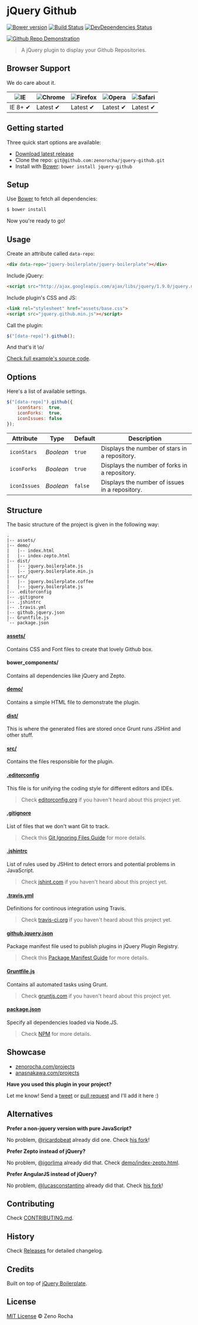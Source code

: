 # jQuery Github

[![Bower version](http://img.shields.io/bower/v/jquery-github.svg?style=flat)](http://bower.io/search/?q=jquery-github)
[![Build Status](http://img.shields.io/travis/zenorocha/jquery-github/master.svg?style=flat)](https://travis-ci.org/zenorocha/jquery-github)
[![DevDependencies Status](http://img.shields.io/david/dev/zenorocha/jquery-github.svg?style=flat)](https://david-dm.org/zenorocha/jquery-github#info=devDependencies)

[![Github Repo Demonstration](https://cloud.githubusercontent.com/assets/398893/3528396/064b1fa4-078f-11e4-8460-2593d190c2fc.png)](http://zenorocha.github.io/jquery-github/)

> A jQuery plugin to display your Github Repositories.

## Browser Support

We do care about it.

![IE](https://cloud.githubusercontent.com/assets/398893/3528325/20373e76-078e-11e4-8e3a-1cb86cf506f0.png) | ![Chrome](https://cloud.githubusercontent.com/assets/398893/3528328/23bc7bc4-078e-11e4-8752-ba2809bf5cce.png) | ![Firefox](https://cloud.githubusercontent.com/assets/398893/3528329/26283ab0-078e-11e4-84d4-db2cf1009953.png) | ![Opera](https://cloud.githubusercontent.com/assets/398893/3528330/27ec9fa8-078e-11e4-95cb-709fd11dac16.png) | ![Safari](https://cloud.githubusercontent.com/assets/398893/3528331/29df8618-078e-11e4-8e3e-ed8ac738693f.png)
--- | --- | --- | --- | --- |
IE 8+ ✔ | Latest ✔ | Latest ✔ | Latest ✔ | Latest ✔ |

## Getting started

Three quick start options are available:

* [Download latest release](https://github.com/zenorocha/jquery-github/releases)
* Clone the repo: `git@github.com:zenorocha/jquery-github.git`
* Install with [Bower](http://bower.io): `bower install jquery-github`

## Setup

Use [Bower](http://bower.io) to fetch all dependencies:

```sh
$ bower install
```

Now you're ready to go!

## Usage

Create an attribute called `data-repo`:

```html
<div data-repo="jquery-boilerplate/jquery-boilerplate"></div>
```

Include jQuery:

```html
<script src="http://ajax.googleapis.com/ajax/libs/jquery/1.9.0/jquery.min.js"></script>
```

Include plugin's CSS and JS:

```html
<link rel="stylesheet" href="assets/base.css">
<script src="jquery.github.min.js"></script>
```

Call the plugin:

```javascript
$("[data-repo]").github();
```

And that's it \o/

[Check full example's source code](https://github.com/zenorocha/jquery-github/blob/master/demo/index.html).

## Options

Here's a list of available settings.

```javascript
$("[data-repo]").github({
	iconStars:  true,
	iconForks:  true,
	iconIssues: false
});
```

Attribute			| Type				| Default		| Description
---						| ---					| ---				| ---
`iconStars`		| *Boolean*		| `true`		| Displays the number of stars in a repository.
`iconForks`		| *Boolean*		| `true`		| Displays the number of forks in a repository.
`iconIssues`	| *Boolean*		| `false`		| Displays the number of issues in a repository.

## Structure

The basic structure of the project is given in the following way:

```
.
|-- assets/
|-- demo/
|   |-- index.html
|   |-- index-zepto.html
|-- dist/
|   |-- jquery.boilerplate.js
|   |-- jquery.boilerplate.min.js
|-- src/
|   |-- jquery.boilerplate.coffee
|   |-- jquery.boilerplate.js
|-- .editorconfig
|-- .gitignore
|-- .jshintrc
|-- .travis.yml
|-- github.jquery.json
|-- Gruntfile.js
`-- package.json
```

#### [assets/](https://github.com/zenorocha/jquery-github/tree/master/assets)

Contains CSS and Font files to create that lovely Github box.

#### bower_components/

Contains all dependencies like jQuery and Zepto.

#### [demo/](https://github.com/zenorocha/jquery-github/tree/master/demo)

Contains a simple HTML file to demonstrate the plugin.

#### [dist/](https://github.com/zenorocha/jquery-github/tree/master/dist)

This is where the generated files are stored once Grunt runs JSHint and other stuff.

#### [src/](https://github.com/zenorocha/jquery-github/tree/master/src)

Contains the files responsible for the plugin.

#### [.editorconfig](https://github.com/zenorocha/jquery-github/tree/master/.editorconfig)

This file is for unifying the coding style for different editors and IDEs.

> Check [editorconfig.org](http://editorconfig.org) if you haven't heard about this project yet.

#### [.gitignore](https://github.com/zenorocha/jquery-github/tree/master/.gitignore)

List of files that we don't want Git to track.

> Check this [Git Ignoring Files Guide](https://help.github.com/articles/ignoring-files) for more details.

#### [.jshintrc](https://github.com/zenorocha/jquery-github/tree/master/.jshintrc)

List of rules used by JSHint to detect errors and potential problems in JavaScript.

> Check [jshint.com](http://jshint.com/about/) if you haven't heard about this project yet.

#### [.travis.yml](https://github.com/zenorocha/jquery-github/tree/master/.travis.yml)

Definitions for continous integration using Travis.

> Check [travis-ci.org](http://about.travis-ci.org/) if you haven't heard about this project yet.

#### [github.jquery.json](https://github.com/zenorocha/jquery-github/tree/master/github.jquery.json)

Package manifest file used to publish plugins in jQuery Plugin Registry.

> Check this [Package Manifest Guide](http://plugins.jquery.com/docs/package-manifest/) for more details.

#### [Gruntfile.js](https://github.com/zenorocha/jquery-github/tree/master/Gruntfile.js)

Contains all automated tasks using Grunt.

> Check [gruntjs.com](http://gruntjs.com) if you haven't heard about this project yet.

#### [package.json](https://github.com/zenorocha/jquery-github/tree/master/package.json)

Specify all dependencies loaded via Node.JS.

> Check [NPM](https://npmjs.org/doc/json.html) for more details.

## Showcase

* [zenorocha.com/projects](http://zenorocha.com/projects/)
* [anasnakawa.com/projects](http://anasnakawa.com/projects/)

**Have you used this plugin in your project?**

Let me know! Send a [tweet](http://twitter.com/zenorocha) or [pull request](https://github.com/zenorocha/jquery-github/pull/new/master) and I'll add it here :)

## Alternatives

**Prefer a non-jquery version with pure JavaScript?**

No problem, [@ricardobeat](https://github.com/ricardobeat) already did one. Check [his fork](https://github.com/ricardobeat/github-repos)!

**Prefer Zepto instead of jQuery?**

No problem, [@igorlima](https://github.com/igorlima) already did that. Check [demo/index-zepto.html](https://github.com/zenorocha/jquery-github/tree/master/demo/index-zepto.html).

**Prefer AngularJS instead of jQuery?**

No problem, [@lucasconstantino](https://github.com/lucasconstantino) already did that. Check [his fork](https://github.com/lucasconstantino/angular-github-repo)!

## Contributing

Check [CONTRIBUTING.md](https://github.com/zenorocha/jquery-github/blob/master/CONTRIBUTING.md).

## History

Check [Releases](https://github.com/zenorocha/jquery-github/releases) for detailed changelog.

## Credits

Built on top of [jQuery Boilerplate](http://jqueryboilerplate.com).

## License

[MIT License](http://zenorocha.mit-license.org/) © Zeno Rocha

